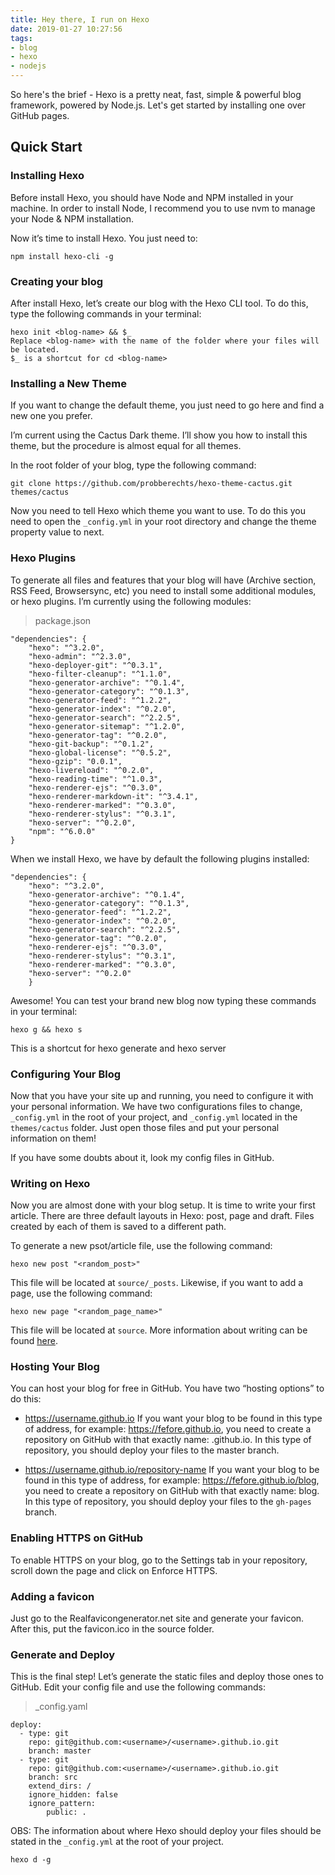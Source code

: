 ```yaml
---
title: Hey there, I run on Hexo
date: 2019-01-27 10:27:56
tags:
- blog
- hexo
- nodejs
---
```

So here's the brief - Hexo is a pretty neat, fast, simple & powerful blog framework, powered by Node.js. Let's get started by installing one over GitHub pages.

## Quick Start

### Installing Hexo
Before install Hexo, you should have Node and NPM installed in your machine. In order to install Node, I recommend you to use nvm to manage your Node & NPM installation.

Now it’s time to install Hexo. You just need to:

```
npm install hexo-cli -g
```

### Creating your blog
After install Hexo, let’s create our blog with the Hexo CLI tool. To do this, type the following commands in your terminal:

```
hexo init <blog-name> && $_
Replace <blog-name> with the name of the folder where your files will be located.
$_ is a shortcut for cd <blog-name>
```

### Installing a New Theme
If you want to change the default theme, you just need to go here and find a new one you prefer.

I’m current using the Cactus Dark theme. I’ll show you how to install this theme, but the procedure is almost equal for all themes.

In the root folder of your blog, type the following command:

```
git clone https://github.com/probberechts/hexo-theme-cactus.git themes/cactus
```

Now you need to tell Hexo which theme you want to use. To do this you need to open the `_config.yml` in your root directory and change the theme property value to next.

### Hexo Plugins
To generate all files and features that your blog will have (Archive section, RSS Feed, Browsersync, etc) you need to install some additional modules, or hexo plugins. I’m currently using the following modules:

> package.json

```
"dependencies": {
	"hexo": "^3.2.0",
	"hexo-admin": "^2.3.0",
	"hexo-deployer-git": "^0.3.1",
	"hexo-filter-cleanup": "^1.1.0",
	"hexo-generator-archive": "^0.1.4",
	"hexo-generator-category": "^0.1.3",
	"hexo-generator-feed": "^1.2.2",
	"hexo-generator-index": "^0.2.0",
	"hexo-generator-search": "^2.2.5",
	"hexo-generator-sitemap": "^1.2.0",
	"hexo-generator-tag": "^0.2.0",
	"hexo-git-backup": "^0.1.2",
	"hexo-global-license": "^0.5.2",
	"hexo-gzip": "0.0.1",
	"hexo-livereload": "^0.2.0",
	"hexo-reading-time": "^1.0.3",
	"hexo-renderer-ejs": "^0.3.0",
	"hexo-renderer-markdown-it": "^3.4.1",
	"hexo-renderer-marked": "^0.3.0",
	"hexo-renderer-stylus": "^0.3.1",
	"hexo-server": "^0.2.0",
	"npm": "^6.0.0"
}
```

When we install Hexo, we have by default the following plugins installed:

```
"dependencies": {
	"hexo": "^3.2.0",
	"hexo-generator-archive": "^0.1.4",
	"hexo-generator-category": "^0.1.3",
	"hexo-generator-feed": "^1.2.2",
	"hexo-generator-index": "^0.2.0",
	"hexo-generator-search": "^2.2.5",
	"hexo-generator-tag": "^0.2.0",
	"hexo-renderer-ejs": "^0.3.0",
	"hexo-renderer-stylus": "^0.3.1",
	"hexo-renderer-marked": "^0.3.0",
	"hexo-server": "^0.2.0"
	}

```

Awesome! You can test your brand new blog now typing these commands in your terminal:

```
hexo g && hexo s

```
This is a shortcut for hexo generate and hexo server

### Configuring Your Blog
Now that you have your site up and running, you need to configure it with your personal information. We have two configurations files to change, `_config.yml` in the root of your project, and `_config.yml` located in the `themes/cactus` folder. Just open those files and put your personal information on them!

If you have some doubts about it, look my config files in GitHub.

### Writing on Hexo
Now you are almost done with your blog setup. It is time to write your first article. There are three default layouts in Hexo: post, page and draft. Files created by each of them is saved to a different path.

To generate a new psot/article file, use the following command:

```
hexo new post "<random_post>"
```

This file will be located at `source/_posts`. Likewise, if you want to add a page, use the following command:

```
hexo new page "<random_page_name>"

```
This file will be located at `source`. More information about writing can be found [here](https://hexo.io/docs/writing.html).

### Hosting Your Blog
You can host your blog for free in GitHub. You have two “hosting options” to do this:

* https://username.github.io
If you want your blog to be found in this type of address, for example: https://fefore.github.io, you need to create a repository on GitHub with that exactly name: <username>.github.io. In this type of repository, you should deploy your files to the master branch.

* https://username.github.io/repository-name
If you want your blog to be found in this type of address, for example: https://fefore.github.io/blog, you need to create a repository on GitHub with that exactly name: blog. In this type of repository, you should deploy your files to the `gh-pages` branch.

### Enabling HTTPS on GitHub
To enable HTTPS on your blog, go to the Settings tab in your repository, scroll down the page and click on Enforce HTTPS.

### Adding a favicon
Just go to the Realfavicongenerator.net site and generate your favicon. After this, put the favicon.ico in the source folder.

### Generate and Deploy
This is the final step! Let’s generate the static files and deploy those ones to GitHub. Edit your config file and use the following commands:

> _config.yaml

```
deploy:
  - type: git
    repo: git@github.com:<username>/<username>.github.io.git
    branch: master
  - type: git
    repo: git@github.com:<username>/<username>.github.io.git
    branch: src
    extend_dirs: /
    ignore_hidden: false
    ignore_pattern:
        public: .

```

OBS: The information about where Hexo should deploy your files should be stated in the `_config.yml` at the root of your project.

```
hexo d -g

```
